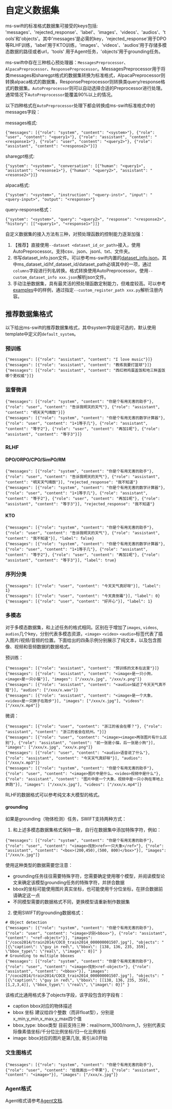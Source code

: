 # 自定义数据集

ms-swift的标准格式数据集可接受的keys包括: 'messages'、'rejected_response'、'label'、'images'、'videos'、'audios'、'tools'和'objects'。其中'messages'是必需的key，'rejected_response'用于DPO等RLHF训练，'label'用于KTO训练，'images'、'videos'、'audios'用于存储多模态数据的路径或者url，'tools' 用于Agent任务，'objects'用于grounding任务。

ms-swift中存在三种核心预处理器：`MessagesPreprocessor`、`AlpacaPreprocessor`、`ResponsePreprocessor`。MessagesPreprocessor用于将类messages和sharegpt格式的数据集转换为标准格式，AlpacaPreprocessor则转换alpaca格式的数据集，ResponsePreprocessor则转换类query/response格式的数据集。`AutoPreprocessor`则可以自动选择合适的Preprocessor进行处理。通常情况下`AutoPreprocessor`能覆盖90%以上的情况。

以下四种格式在`AutoPreprocessor`处理下都会转换成ms-swift标准格式中的messages字段：

messages格式:
```jsonl
{"messages": [{"role": "system", "content": "<system>"}, {"role": "user", "content": "<query1>"}, {"role": "assistant", "content": "<response1>"}, {"role": "user", "content": "<query2>"}, {"role": "assistant", "content": "<response2>"}]}
```

sharegpt格式:
```jsonl
{"system": "<system>", "conversation": [{"human": "<query1>", "assistant": "<resonse1>"}, {"human": "<query2>", "assistant": "<resonse2>"}]}
```

alpaca格式:
```jsonl
{"system": "<system>", "instruction": "<query-inst>", "input": "<query-input>", "output": "<response>"}
```

query-response格式：
```jsonl
{"system": "<system>", "query": "<query2>", "response": "<response2>", "history": [["<query1>", "<response1>"]]}
```

自定义数据集的接入方法有三种，对预处理函数的控制能力逐渐加强：
1. 【推荐】直接使用`--dataset <dataset_id_or_path>`接入，使用AutoPreprocessor。支持csv、json、jsonl、txt、文件夹。
2. 书写dataset_info.json文件。可以参考ms-swift内置的[dataset_info.json](https://github.com/modelscope/ms-swift/blob/main/swift/llm/dataset/data/dataset_info.json)。其中ms_dataset_id/hf_dataset_id/dataset_path必填其中的一项，通过`columns`字段进行列名转换。格式转换使用AutoPreprocessor。使用`--custom_dataset_info xxx.json`解析json文件。
3. 手动注册数据集，具有最灵活的预处理函数定制能力，但难度较高。可以参考[examples](https://github.com/modelscope/swift/blob/main/examples/custom)中的样例，通过指定`--custom_register_path xxx.py`解析注册内容。


## 推荐数据集格式

以下给出ms-swift的推荐数据集格式，其中system字段是可选的，默认使用template中定义的`default_system`。

### 预训练

```jsonl
{"messages": [{"role": "assistant", "content": "I love music"}]}
{"messages": [{"role": "assistant", "content": "教练我要打篮球"}]}
{"messages": [{"role": "assistant", "content": "西红柿鸡蛋盖饭和地三鲜盖饭哪个更权威"}]}
```

### 监督微调

```jsonl
{"messages": [{"role": "system", "content": "你是个有用无害的助手"}, {"role": "user", "content": "告诉我明天的天气"}, {"role": "assistant", "content": "明天天气晴朗"}]}
{"messages": [{"role": "system", "content": "你是个有用无害的数学计算器"}, {"role": "user", "content": "1+1等于几"}, {"role": "assistant", "content": "等于2"}, {"role": "user", "content": "再加1呢"}, {"role": "assistant", "content": "等于3"}]}
```

### RLHF

#### DPO/ORPO/CPO/SimPO/RM

```jsonl
{"messages": [{"role": "system", "content": "你是个有用无害的助手"}, {"role": "user", "content": "告诉我明天的天气"}, {"role": "assistant", "content": "明天天气晴朗"}], "rejected_response": "我不知道"}
{"messages": [{"role": "system", "content": "你是个有用无害的数学计算器"}, {"role": "user", "content": "1+1等于几"}, {"role": "assistant", "content": "等于2"}, {"role": "user", "content": "再加1呢"}, {"role": "assistant", "content": "等于3"}], "rejected_response": "我不知道"}
```

#### KTO

```jsonl
{"messages": [{"role": "system", "content": "你是个有用无害的助手"}, {"role": "user", "content": "告诉我明天的天气"}, {"role": "assistant", "content": "我不知道"}], "label": false}
{"messages": [{"role": "system", "content": "你是个有用无害的数学计算器"}, {"role": "user", "content": "1+1等于几"}, {"role": "assistant", "content": "等于2"}, {"role": "user", "content": "再加1呢"}, {"role": "assistant", "content": "等于3"}], "label": true}
```

### 序列分类
```jsonl
{"messages": [{"role": "user", "content": "今天天气真好呀"}], "label": 1}
{"messages": [{"role": "user", "content": "今天真倒霉"}], "label": 0}
{"messages": [{"role": "user", "content": "好开心"}], "label": 1}
```

### 多模态

对于多模态数据集，和上述任务的格式相同。区别在于增加了`images`, `videos`, `audios`几个key，分别代表多模态资源，`<image>` `<video>` `<audio>`标签代表了插入图片/视频/音频的位置。下面给出的四条示例分别展示了纯文本，以及包含图像、视频和音频数据的数据格式。

预训练：
```
{"messages": [{"role": "assistant", "content": "预训练的文本在这里"}]}
{"messages": [{"role": "assistant", "content": "<image>是一只小狗，<image>是一只小猫"}], "images": ["/xxx/x.jpg", "/xxx/x.png"]}
{"messages": [{"role": "assistant", "content": "<audio>描述了今天天气真不错"}], "audios": ["/xxx/x.wav"]}
{"messages": [{"role": "assistant", "content": "<image>是一个大象，<video>是一只狮子在跑步"}], "images": ["/xxx/x.jpg"], "videos": ["/xxx/x.mp4"]}
```

微调：
```jsonl
{"messages": [{"role": "user", "content": "浙江的省会在哪？"}, {"role": "assistant", "content": "浙江的省会在杭州。"}]}
{"messages": [{"role": "user", "content": "<image><image>两张图片有什么区别"}, {"role": "assistant", "content": "前一张是小猫，后一张是小狗"}], "images": ["/xxx/x.jpg", "xxx/x.png"]}
{"messages": [{"role": "user", "content": "<audio>语音说了什么"}, {"role": "assistant", "content": "今天天气真好呀"}], "audios": ["/xxx/x.mp3"]}
{"messages": [{"role": "system", "content": "你是个有用无害的助手"}, {"role": "user", "content": "<image>图片中是什么，<video>视频中是什么"}, {"role": "assistant", "content": "图片中是一个大象，视频中是一只小狗在草地上奔跑"}], "images": ["/xxx/x.jpg"], "videos": ["/xxx/x.mp4"]}
```
RLHF的数据格式可以参考纯文本大模型的格式。

#### grounding

如果是grounding（物体检测）任务，SWIFT支持两种方式：
1. 和上述多模态数据集格式保持一致，自行在数据集中添加特殊字符，例如：
```jsonl
{"messages": [{"role": "system", "content": "你是个有用无害的助手"}, {"role": "user", "content": "<image>找到<ref>一只大象</ref>"}, {"role": "assistant", "content": "<box>(200,450),(500, 800)</box>"}], "images": ["/xxx/x.jpg"]}
```
使用这种类型的数据需要您注意：
  - grounding任务往往需要特殊字符，您需要确定使用哪个模型，并阅读模型论文来确定该模型grounding任务的特殊字符，并拼合数据
  - bbox的坐标可能使用图片真实坐标，也可能使用千分位坐标，在拼合数据前请确定这一点
  - 不同模型需要的数据格式不同，更换模型请重新制作数据集

2. 使用SWIFT的grounding数据格式：

```jsonl
# Object detection
{"messages": [{"role": "system", "content": "你是个有用无害的助手"}, {"role": "user", "content": "<image>识别<bbox>"}, {"role": "assistant", "content": "<ref-object>"}], "images": ["/coco2014/train2014/COCO_train2014_000000001507.jpg"], "objects": "[{\"caption\": \"guy in red\", \"bbox\": [138, 136, 235, 359], \"bbox_type\": \"real\", \"image\": 0}]" }
# Grounding to multiple bboxes
{"messages": [{"role": "system", "content": "你是个有用无害的助手"}, {"role": "user", "content": "<image>找到<ref-object>"}, {"role": "assistant", "content": "<bbox>"}], "images": ["/coco2014/train2014/COCO_train2014_000000001507.jpg"], "objects": "[{\"caption\": \"guy in red\", \"bbox\": [[138, 136, 235, 359], [1,2,3,4]], \"bbox_type\": \"real\", \"image\": 0}]" }
```

该格式比通用格式多了objects字段，该字段包含的字段有：
 - caption bbox对应的物体描述
 - bbox 坐标 建议给四个整数（而非float型），分别是x_min,y_min,x_max,y_max四个值
 - bbox_type: bbox类型 目前支持三种：real/norm_1000/norm_1，分别代表实际像素值坐标/千分位比例坐标/归一化比例坐标
 - image: bbox对应的图片是第几张, 索引从0开始

### 文生图格式

```jsonl
{"messages": [{"role": "system", "content": "你是个有用无害的助手"}, {"role": "user", "content": "给我画出一个苹果"}, {"role": "assistant", "content": "<image>"}], "images": ["/xxx/x.jpg"]}
```

### Agent格式

Agent格式请参考[Agent文档](../Instruction/智能体的支持.md).
